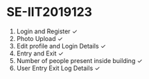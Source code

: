 # SE-IIT2019123

1. Login and Register     ✓
2. Photo Upload           ✓
3. Edit profile and Login Details ✓
4. Entry and Exit ✓
5. Number of people present inside building ✓
6. User Entry Exit Log Details ✓
